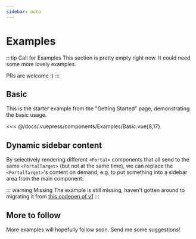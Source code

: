 ```yaml
---
sidebar: auto
---
```


# Examples

:::tip Call for Examples
This section is pretty empty right now. It could need some more lovely examples.

PRs are welcome :)
:::

## Basic

This is the starter example from the "Getting Started" page, demonstrating the basic usage.

<SplitDisplay active="code">
  <Examples-Basic slot="example" />
  <<< @/docs/.vuepress/components/Examples/Basic.vue{8,17}
</SplitDisplay>

## Dynamic sidebar content

By selectively rendering different `<Portal>` components that all send to the same `<PortalTarget>` (but not at the same time), we can replace the `<PortalTarget>`'s content on demand, e.g. to put something into a sidebar area from the main component:

::: warning Missing
The example is still missing, haven't gotten around to migrating it from [this codepen of v1](https://codepen.io/LinusBorg/pen/xdQZqa)
:::

## More to follow

More examples will hopefully follow soon. Send me some suggestions!
